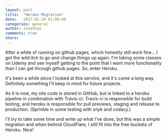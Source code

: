 ```yaml
---
layout: post
title:  "Heroku Migration"
date:   2017-05-20 01:00:00
categories: general
author: Jonathan
comments: true
share:
---
```


After a while of running on github pages, which honestly still work fine... I got the wild itch to go and change things up again. I'm taking some classes on Udemy and see myself getting to the point that I want more functionality than I can get through github pages. So, enter Heroku.

It's been a while since I looked at this service, and it's come a long way. Definitely something I'll keep in mind for future projects.

As it is now, my site code is stored in GitHub, but is linked to a heroku pipeline in combination with Travis-ci. Travis-ci is responsible for build testing, and heroku is responsible for pull previews, staging and release to production. (Sprinkle in some testing with snyk and codacy.)

I'll try to take some time and write up what I've done, but this was a simple migration and when behind CloudFlare, I still fit into the free buckets of Heroku. Nice!